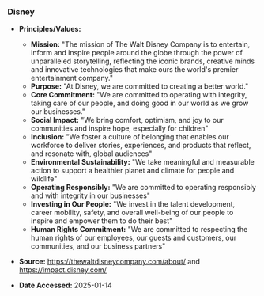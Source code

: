 ### Disney

- **Principles/Values:**
  - **Mission:** "The mission of The Walt Disney Company is to entertain, inform and inspire people around the globe through the power of unparalleled storytelling, reflecting the iconic brands, creative minds and innovative technologies that make ours the world's premier entertainment company."
  - **Purpose:** "At Disney, we are committed to creating a better world."
  - **Core Commitment:** "We are committed to operating with integrity, taking care of our people, and doing good in our world as we grow our businesses."
  - **Social Impact:** "We bring comfort, optimism, and joy to our communities and inspire hope, especially for children"
  - **Inclusion:** "We foster a culture of belonging that enables our workforce to deliver stories, experiences, and products that reflect, and resonate with, global audiences"
  - **Environmental Sustainability:** "We take meaningful and measurable action to support a healthier planet and climate for people and wildlife"
  - **Operating Responsibly:** "We are committed to operating responsibly and with integrity in our businesses"
  - **Investing in Our People:** "We invest in the talent development, career mobility, safety, and overall well-being of our people to inspire and empower them to do their best"
  - **Human Rights Commitment:** "We are committed to respecting the human rights of our employees, our guests and customers, our communities, and our business partners"

- **Source:** https://thewaltdisneycompany.com/about/ and https://impact.disney.com/
- **Date Accessed:** 2025-01-14